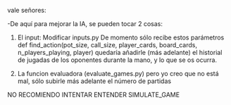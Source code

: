 vale señores:

-De aquí para mejorar la IA, se pueden tocar 2 cosas:
1. El input: Modificar inputs.py
De momento sólo recibe estos parámetros
def find_action(pot_size, call_size, player_cards, board_cards, n_players_playing, player)
quedaría añadirle (más adelante) el historial de jugadas de los oponentes durante la mano, y lo que se os ocurra.


2. La funcion evaluadora (evaluate_games.py) pero yo creo que no está mal, sólo subirle más adelante el número de partidas 

NO RECOMIENDO INTENTAR ENTENDER SIMULATE_GAME

